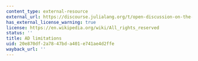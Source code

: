 ```yaml
---
content_type: external-resource
external_url: https://discourse.julialang.org/t/open-discussion-on-the-state-of-differentiable-physics-in-julia/72900/2
has_external_license_warning: true
license: https://en.wikipedia.org/wiki/All_rights_reserved
status: ''
title: AD limitations
uid: 20e870df-2a78-47bd-a401-e741ae4d2ffe
wayback_url: ''
---
```

